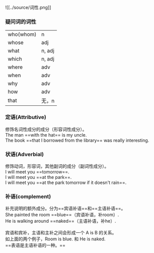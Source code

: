
![[../source/词性.png]]

### 疑问词的词性

|           |        |
| --------- | ------ |
| who(whom) | n      |
| whose     | adj    |
| what      | n, adj |
| which     | n, adj |
| where     | adv    |
| when      | adv    |
| why       | adv    |
| how       | adv    |
| that      | 无，n    |

### 定语(Attributive)
修饰名词性成分的成分（形容词性成分）。  
The man ==with the hat== is my uncle.  
The book ==that I borrowed from the library== was really interesting.
### 状语(Adverbial)
修饰动词，形容词，其他副词的成分（副词性成分）。  
I will meet you ==tomorrow==.  
I will meet you ==at the park==.  
I will meet you ==at the park tomorrow if it doesn't rain==.
### 补语(complement)
补充说明的额外成分。分为==宾语补语==和==主语补语==。  
She painted the room ==blue==（宾语补语，补room）.  
He is walking around ==naked==（主语补语，补he）.    
</br>
宾语和宾补，主语和主补之间会形成一个 A is B 的关系。  
如上面的两个例子，Room is blue. 和 He is naked.  
==表语是主语补语的一种。==